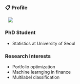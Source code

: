### :clipboard: Profile  

<a href="https://velog.io/@chulhongsung">
    <img 
        src="http://img.shields.io/badge/-Velog-222222?style=flat&logo=Vector Logo Zone&link=https://velog.io/@chulhongsung"
        style="height : auto; margin-left : 10px; margin-right : 10px;"/>
</a>

### PhD Student 
- Statistics at University of Seoul

### Research Interests
- Portfolio optimization
- Machine learnging in finance
- Multilabel classification
